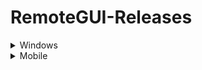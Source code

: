 # RemoteGUI-Releases

<details><summary>Windows</summary>
<p>

```
print("hello world!")
```

</p>
</details>



<details><summary>Mobile</summary>
<p>

```
print("hello world!")
```

</p>
</details>
